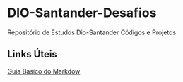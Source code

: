 # DIO-Santander-Desafios
Repositório de Estudos Dio-Santander Códigos e Projetos
## Links Úteis
[Guia Basico do Markdow](https://www.markdownguide.org/)
